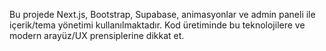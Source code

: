 <!-- Use this file to provide workspace-specific custom instructions to Copilot. For more details, visit https://code.visualstudio.com/docs/copilot/copilot-customization#_use-a-githubcopilotinstructionsmd-file -->

Bu projede Next.js, Bootstrap, Supabase, animasyonlar ve admin paneli ile içerik/tema yönetimi kullanılmaktadır. Kod üretiminde bu teknolojilere ve modern arayüz/UX prensiplerine dikkat et.


